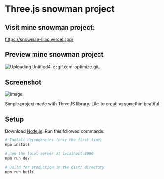 # Three.js snowman project

## Visit mine snowman project:
https://snowman-lilac.vercel.app/

## Preview mine snowman project
![Uploading Untitled4-ezgif.com-optimize.gif…]()

## Screenshot
![image](https://github.com/user-attachments/assets/8d6ecea2-05e9-4b7c-9c80-c7d2c8ac589f)


Simple project made with ThreeJS library.
Like to creating somethin beatiful

## Setup
Download [Node.js](https://nodejs.org/en/download/).
Run this followed commands:

``` bash
# Install dependencies (only the first time)
npm install

# Run the local server at localhost:8080
npm run dev

# Build for production in the dist/ directory
npm run build
```
